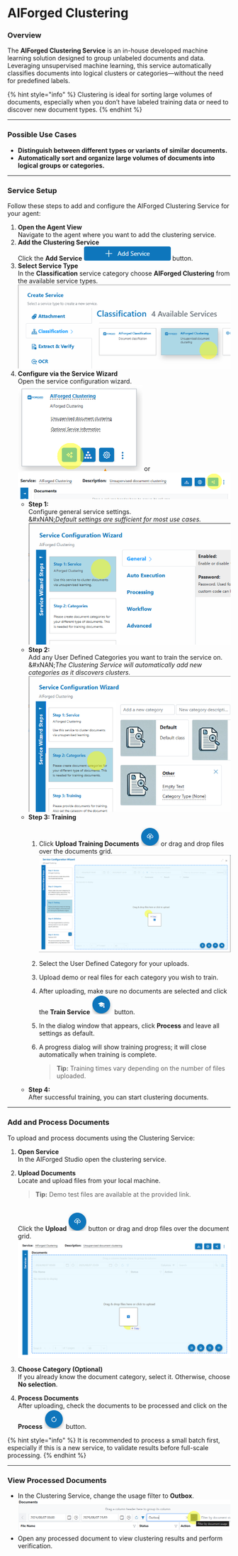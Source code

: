 # AIForged Clustering

### Overview

The **AIForged Clustering Service** is an in-house developed machine learning solution designed to group unlabeled documents and data. Leveraging unsupervised machine learning, this service automatically classifies documents into logical clusters or categories—without the need for predefined labels.

{% hint style="info" %}
Clustering is ideal for sorting large volumes of documents, especially when you don’t have labeled training data or need to discover new document types.
{% endhint %}

***

### Possible Use Cases

* **Distinguish between different types or variants of similar documents.**
* **Automatically sort and organize large volumes of documents into logical groups or categories.**

***

### Service Setup

Follow these steps to add and configure the AIForged Clustering Service for your agent:

1. **Open the Agent  View**\
   Navigate to the agent where you want to add the clustering service.
2. **Add the Clustering Service**\
   Click the **Add Service** ![](<../../.gitbook/assets/image (14).png>) button.
3. **Select Service Type**\
   In the **Classification** service category choose **AIForged Clustering** from the available service types.\
   ![](<../../.gitbook/assets/image (15).png>)
4. **Configure via the Service Wizard**\
   Open the service configuration wizard.\
   ![](<../../.gitbook/assets/image (16).png>)  or  ![](<../../.gitbook/assets/image (17).png>)
   * **Step 1:**\
     Configure general service settings.\
     &#xNAN;_&#x44;efault settings are sufficient for most use cases._\
     ![](<../../.gitbook/assets/image (18).png>)
   * **Step 2:**\
     Add any User Defined Categories you want to train the service on.\
     &#xNAN;_&#x54;he Clustering Service will automatically add new categories as it discovers clusters._\
     ![](<../../.gitbook/assets/image (19).png>)
   * **Step 3: Training**
     1. Click **Upload Training Documents** ![](<../../.gitbook/assets/image (20).png>) or drag and drop files over the documents grid.\
        ![](<../../.gitbook/assets/image (21).png>)
     2. Select the User Defined Category for your uploads.
     3. Upload demo or real files for each category you wish to train.
     4. After uploading, make sure no documents are selected and click the **Train Service** ![](<../../.gitbook/assets/image (22).png>) button.
     5. In the dialog window that appears, click **Process** and leave all settings as default.
     6.  A progress dialog will show training progress; it will close automatically when training is complete.

         > **Tip:** Training times vary depending on the number of files uploaded.
   * **Step 4:**\
     After successful training, you can start clustering documents.

***

### Add and Process Documents

To upload and process documents using the Clustering Service:

1. **Open Service**\
   In the AIForged Studio open the clustering service.
2.  **Upload Documents**\
    Locate and upload files from your local machine.

    > **Tip:** Demo test files are available at the provided link.

    \
    Click the **Upload** ![](<../../.gitbook/assets/image (20).png>) button or drag and drop files over the document grid.\
    ![](<../../.gitbook/assets/image (23).png>)
3. **Choose Category (Optional)**\
   If you already know the document category, select it. Otherwise, choose **No selection**.
4. **Process Documents**\
   After uploading, check the documents to be processed and click on the **Process** ![](<../../.gitbook/assets/image (24).png>) button.

{% hint style="info" %}
It is recommended to process a small batch first, especially if this is a new service, to validate results before full-scale processing.
{% endhint %}

***

### View Processed Documents

* In the Clustering Service, change the usage filter to **Outbox**.\
  ![](<../../.gitbook/assets/image (25).png>)
* Open any processed document to view clustering results and perform verification.
